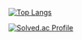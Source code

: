 [![Top Langs](https://github-readme-stats.vercel.app/api/top-langs/?username=noctua99&layout=compact&theme=dark)](https://github.com/anuraghazra/github-readme-stats)

[![Solved.ac Profile](http://mazassumnida.wtf/api/generate_badge?boj=go_daecoolnoc)](https://solved.ac/go_daecoolnoc)

